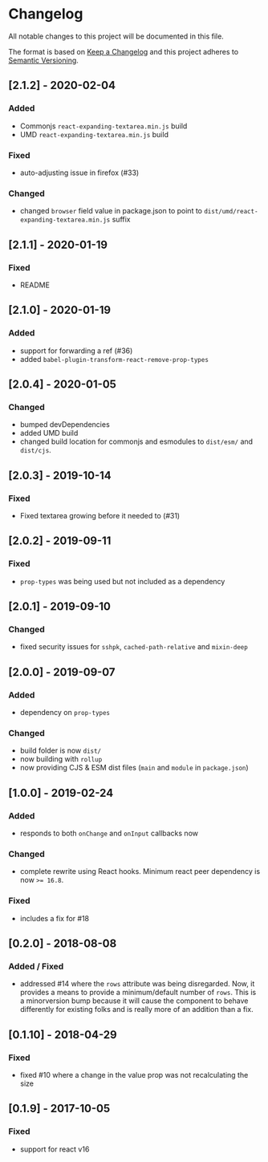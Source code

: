 # Changelog
All notable changes to this project will be documented in this file.

The format is based on [Keep a Changelog](http://keepachangelog.com/en/1.0.0/)
and this project adheres to [Semantic Versioning](http://semver.org/spec/v2.0.0.html).

## [2.1.2] - 2020-02-04

### Added
* Commonjs `react-expanding-textarea.min.js` build
* UMD `react-expanding-textarea.min.js` build

### Fixed
* auto-adjusting issue in firefox (#33)

### Changed
* changed `browser` field value in package.json to point to
  `dist/umd/react-expanding-textarea.min.js` suffix

## [2.1.1] - 2020-01-19

### Fixed
* README

## [2.1.0] - 2020-01-19

### Added
* support for forwarding a ref (#36)
* added `babel-plugin-transform-react-remove-prop-types`

## [2.0.4] - 2020-01-05

### Changed
* bumped devDependencies
* added UMD build
* changed build location for commonjs and esmodules to `dist/esm/` and
  `dist/cjs`.

## [2.0.3] - 2019-10-14

### Fixed
* Fixed textarea growing before it needed to (#31)

## [2.0.2] - 2019-09-11

### Fixed
* `prop-types` was being used but not included as a dependency

## [2.0.1] - 2019-09-10

### Changed
* fixed security issues for `sshpk`, `cached-path-relative` and `mixin-deep`

## [2.0.0] - 2019-09-07

### Added
* dependency on `prop-types`

### Changed
* build folder is now `dist/`
* now building with `rollup`
* now providing CJS & ESM dist files (`main` and `module` in `package.json`)

## [1.0.0] - 2019-02-24

### Added
* responds to both `onChange` and `onInput` callbacks now

### Changed
* complete rewrite using React hooks. Minimum react peer dependency is now
  `>= 16.8`.

### Fixed
* includes a fix for #18

## [0.2.0] - 2018-08-08

### Added / Fixed
* addressed #14 where the `rows` attribute was being disregarded. Now, it
  provides a means to provide a minimum/default number of `rows`. This is a
  minorversion bump because it will cause the component to behave differently
  for existing folks and is really more of an addition than a fix.

## [0.1.10] - 2018-04-29

### Fixed
* fixed #10 where a change in the value prop was not recalculating the size

## [0.1.9] - 2017-10-05

### Fixed
* support for react v16

